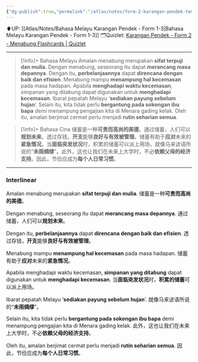 ```yaml
---
{"dg-publish":true,"permalink":"/atlas/notes/form-2-karangan-pendek-tema-13-manfaat-menabung/","noteIcon":""}
---
```



⬆️UP: [[Atlas/Notes/Bahasa Melayu Karangan Pendek - Form 1-3\|Bahasa Melayu Karangan Pendek - Form 1-3]]
🗂️Quizlet: [Karangan Pendek - Form 2 - Menabung Flashcards | Quizlet](https://quizlet.com/my/977474638/karangan-pendek-form-2-menabung-flash-cards/?i=1vbzw5&x=1jqt)

---

> [!info]+ Bahasa Melayu
> Amalan menabung merupakan **sifat terpuji dan mulia**. Dengan menabung, seseorang itu dapat **merancang masa depannya**. Dengan itu, **perbelanjaannya** dapat **direncana dengan baik dan efisien**. Menabung mampu **menampung hal kecemasan** pada masa hadapan. Apabila **menghadapi waktu kecemasan**, simpanan yang ditabung dapat digunakan untuk **menghadapi kecemasan**. Ibarat pepatah Melayu ‘**sediakan payung sebelum hujan**’. Selain itu, kita tidak perlu **bergantung pada sokongan ibu bapa** demi menampung pengajian kita di Menara gading kelak. Oleh itu, amalan berjimat cermat perlu menjadi **rutin seharian semua**.

> [!info]+ Bahasa Cina
> 储蓄是一种**可贵而高尚的美德**。通过储蓄，人们可以**规划未来**。透过存钱，**开支**能够**良好与有效被管理**。储蓄有助于**应对**未来的**紧急情况**。当**面临突发状况**时，积累的储蓄可以派上⽤场，就像⻢来谚语所说的“**未雨绸缪**”。此外，这也让我们在未来上大学时，不必**依赖⽗⺟的经济支持**。因此，节俭应成为**每个人日常习惯**。


---

### Interlinear

Amalan menabung merupakan **sifat terpuji dan mulia**. 
储蓄是一种**可贵而高尚的美德**。

Dengan menabung, seseorang itu dapat **merancang masa depannya**. 
通过储蓄，人们可以**规划未来**。

Dengan itu, **perbelanjaannya** dapat **direncana dengan baik dan efisien**. 
透过存钱，**开支**能够**良好与有效被管理**。

Menabung mampu **menampung hal kecemasan** pada masa hadapan. 
储蓄有助于**应对**未来的**紧急情况**。

Apabila menghadapi waktu kecemasan, **simpanan yang ditabung** dapat digunakan untuk **menghadapi kecemasan**. 
当**面临突发状况**时，**积累的储蓄**可以派上⽤场。

Ibarat pepatah Melayu ‘**sediakan payung sebelum hujan**’. 
就像⻢来谚语所说的“**未雨绸缪**”。

Selain itu, kita tidak perlu **bergantung pada sokongan ibu bapa** demi menampung pengajian kita di Menara gading kelak. 
此外，这也让我们在未来上大学时，不必**依赖⽗⺟的经济支持**。

Oleh itu, amalan berjimat cermat perlu menjadi **rutin seharian semua**.
因此，节俭应成为**每个人日常习惯**。
